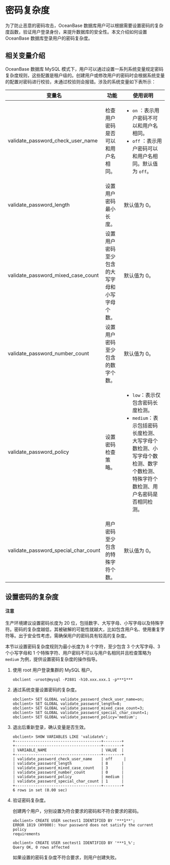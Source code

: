 # 密码复杂度

为了防止恶意的密码攻击，OceanBase 数据库用户可以根据需要设置密码的复杂度函数，验证用户登录身份，来提升数据库的安全性。本文介绍如何设置 OceanBase 数据库登录用户的密码复杂度。

## 相关变量介绍

OceanBase 数据库 MySQL 模式下，用户可以通过设置一系列系统变量规定密码复杂度规则，这些配置是租户级的。创建用户或修改用户的密码时会根据系统变量的配置对密码进行校验，未通过校验则会报错。涉及的系统变量如下表所示：

|   变量名   |    功能  |   使用说明    |
|------------|---------|--------------|
|   validate_password_check_user_name   |检查用户密码是否可以和用户名相同。|<ul><li>`on` ：表示用户密码不可以和用户名相同。</li><li>`off` ：表示用户密码可以和用户名相同。默认值为 `off`。</li></ul>|
|validate_password_length|设置用户密码最小长度。|默认值为 0。|
|validate_password_mixed_case_count|设置用户密码至少包含的大写字母和小写字母个数。|默认值为 0。|
|validate_password_number_count|设置用户密码至少包含的数字个数。|默认值为 0。|
|validate_password_policy|设置密码检查策略。| <ul><li>`low`：表示仅包含密码长度检测。</li><li>`medium`：表示包括密码长度检测、大写字母个数检测、小写字母个数检测、数字个数检测、特殊字符个数检测、用户名密码是否相同检测。|
|validate_password_special_char_count|用户密码至少包含的特殊字符个数。|默认值为 0。|

## 设置密码的复杂度

<main id="notice" type='notice'>
    <h4>注意</h4>
    <p>生产环境建议设置密码长度为 20 位，包括数字、大写字母、小写字母以及特殊字符。密码的复杂度越低，其被破解的可能性就越大，比如包含用户名、使用重复字符等。出于安全性考虑，需确保用户的密码具有较高的复杂度。
    </li></p>
  </main>

本节以设置密码复杂度规则为最小长度为 8 个字符，至少包含 3 个大写字母、3 个小写字母和 1 个特殊字符、用户密码不可以与用户名相同并且检查策略为 `medium` 为例，提供设置密码复杂度的操作指导。

1. 使用 root 用户登录集群的 MySQL 租户。

    ```shell
    obclient -uroot@mysql -P2881 -h10.xxx.xxx.1 -p***1***
    ```

2. 通过系统变量设置密码的复杂度。

    ```shell
    obclient> SET GLOBAL validate_password_check_user_name=on;
    obclient> SET GLOBAL validate_password_length=8;
    obclient> SET GLOBAL validate_password_mixed_case_count=3;
    obclient> SET GLOBAL validate_password_special_char_count=1;
    obclient> SET GLOBAL validate_password_policy='medium';
    ```

3. 退出后重新登录，确认变量是否生效。

    ```shell
    obclient> SHOW VARIABLES LIKE 'validate%';
    +--------------------------------------+--------+
    +--------------------------------------+--------+
    | VARIABLE_NAME                        | VALUE  |
    +--------------------------------------+--------+
    | validate_password_check_user_name    | off     |
    | validate_password_length             | 8      |
    | validate_password_mixed_case_count   | 3      |
    | validate_password_number_count       | 0      |
    | validate_password_policy             | medium |
    | validate_password_special_char_count | 1      |
    +--------------------------------------+--------+
    6 rows in set (0.00 sec)
    ```

4. 验证密码复杂度。

    创建两个用户，分别设置为符合要求的密码和不符合要求的密码。

    ```shell
    obclient> CREATE USER sectest1 IDENTIFIED BY '***1**';
    ERROR 1819 (HY000): Your password does not satisfy the current policy
    requirements

    obclient> CREATE USER sectest1 IDENTIFIED BY '***1_%';
    Query OK, 0 rows affected
    ```

    如果设置的密码复杂度不符合要求，则用户创建失败。
